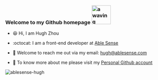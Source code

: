 ### Welcome to my Github homepage <img src="https://user-images.githubusercontent.com/102388769/210440296-5cbc8103-fcbf-411b-b2ac-b47d30f5bc2c.gif" alt="a waving puppy to say hello" width="60px">  
    
- 😆 Hi, I am Hugh Zhou
    
- :octocat: I am a front-end developer at [Able Sense](https://ablesense.com/)
    
- 📧 Welcome to reach me out via my email: hugh@ablesense.com
    
- :stars: To know more about me please visit my [Personal Github account](https://github.com/Hughzhoutrt/)
     
<p><img align="center" src="https://github-readme-stats.vercel.app/api/top-langs?username=ablesense-hugh&show_icons=true&locale=en&layout=compact" alt="ablesense-hugh" /></p>
